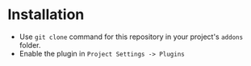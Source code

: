 # Installation
- Use `git clone` command for this repository in your project's `addons` folder.
- Enable the plugin in `Project Settings -> Plugins`
